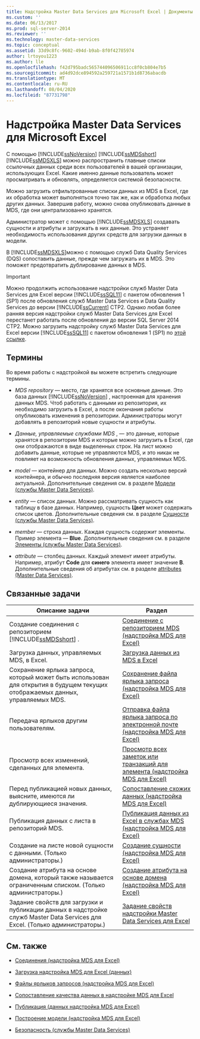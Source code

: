 ```yaml
---
title: Надстройка Master Data Services для Microsoft Excel | Документы Майкрософт
ms.custom: ''
ms.date: 06/13/2017
ms.prod: sql-server-2014
ms.reviewer: ''
ms.technology: master-data-services
ms.topic: conceptual
ms.assetid: 33d9c8fc-9602-494d-b9ab-8f0f42785974
author: lrtoyou1223
ms.author: lle
ms.openlocfilehash: f42d795badc565744096506911cc8f0cb804e7b5
ms.sourcegitcommit: ad4d92dce894592a259721a1571b1d8736abacdb
ms.translationtype: MT
ms.contentlocale: ru-RU
ms.lasthandoff: 08/04/2020
ms.locfileid: "87731798"
---
```

# <a name="master-data-services-add-in-for-microsoft-excel"></a>Надстройка Master Data Services для Microsoft Excel
  С помощью [!INCLUDE[ssNoVersion](../../includes/ssnoversion-md.md)] [!INCLUDE[ssMDSshort](../../includes/ssmdsshort-md.md)] [!INCLUDE[ssMDSXLS](../../includes/ssmdsxls-md.md)] можно распространить главные списки ссылочных данных среди всех пользователей в вашей организации, использующих Excel. Какие именно данные пользователь может просматривать и обновлять, определяется системой безопасности.  
  
 Можно загрузить отфильтрованные списки данных из MDS в Excel, где их обработка может выполняться точно так же, как и обработка любых других данных. Завершив работу, можно снова опубликовать данные в MDS, где они централизованно хранятся.  
  
 Администратор может с помощью [!INCLUDE[ssMDSXLS](../../includes/ssmdsxls-md.md)] создавать сущности и атрибуты и загружать в них данные. Это устраняет необходимость использования других средств для загрузки данных в модели.  
  
 В [!INCLUDE[ssMDSXLS](../../includes/ssmdsxls-md.md)]можно с помощью служб Data Quality Services (DQS) сопоставить данные, прежде чем загружать их в MDS. Это поможет предотвратить дублирование данных в MDS.  
  
> [!IMPORTANT]  
>  Можно продолжить использование надстройки служб Master Data Services для Excel версии [!INCLUDE[ssSQL11](../../includes/sssql11-md.md)] с пакетом обновления 1 (SP1) после обновления служб Master Data Services и Data Quality Services до версии [!INCLUDE[ssCurrent](../../includes/sscurrent-md.md)] CTP2. Однако любая более ранняя версия надстройки служб Master Data Services для Excel перестанет работать после обновления до версии SQL Server 2014 CTP2. Можно загрузить надстройку служб Master Data Services для Excel версии [!INCLUDE[ssSQL11](../../includes/sssql11-md.md)] с пакетом обновления 1 (SP1) по [этой ссылке](https://go.microsoft.com/fwlink/?LinkId=328664).  
  
## <a name="terms"></a>Термины  
 Во время работы с надстройкой вы можете встретить следующие термины.  
  
-   *MDS repository* — место, где хранятся все основные данные. Это база данных [!INCLUDE[ssNoVersion](../../includes/ssnoversion-md.md)] , настроенная для хранения данных MDS. Чтоб работать с данными из репозитория, их необходимо загрузить в Excel, а после окончания работы опубликовать изменения в репозитории. Администраторы могут добавлять в репозиторий новые сущности и атрибуты.  
  
-   *Данные, управляемые службами MDS* , — это данные, которые хранятся в репозитории MDS и которые можно загрузить в Excel, где они отображаются в виде выделенных строк. На лист можно добавить данные, которые не управляются MDS, и это никак не повлияет на возможность обновления данных, управляемых MDS.  
  
-   *model* — контейнер для данных. Можно создать несколько версий контейнера, и обычно последняя версия является наиболее актуальной. Дополнительные сведения см. в разделе [Модели (службы Master Data Services)](../models-master-data-services.md).  
  
-   *entity* — список данных. Можно рассматривать сущность как таблицу в базе данных. Например, сущность **Цвет** может содержать список цветов. Дополнительные сведения см. в разделе [Сущности (службы Master Data Services)](../entities-master-data-services.md).  
  
-   *member* — строка данных. Каждая сущность содержит элементы. Пример элемента — **Blue**. Дополнительные сведения см. в разделе [Элементы (службы Master Data Services)](../members-master-data-services.md).  
  
-   *attribute* — столбец данных. Каждый элемент имеет атрибуты. Например, атрибут **Code** для **синего** элемента имеет значение **B**. Дополнительные сведения об атрибутах см. в разделе [attributes &#40;Master Data Services&#41;](../attributes-master-data-services.md).  
  
## <a name="related-tasks"></a>Связанные задачи  
  
|Описание задачи|Раздел|  
|----------------------|-----------|  
|Создание соединения с репозиторием [!INCLUDE[ssMDSshort](../../includes/ssmdsshort-md.md)] .|[Соединение с репозиторием MDS (надстройка MDS для Excel)](connect-to-an-mds-repository-mds-add-in-for-excel.md)|  
|Загрузка данных, управляемых MDS, в Excel.|[Загрузка данных из MDS в Excel](export-data-to-excel-from-master-data-services.md)|  
|Сохранение ярлыка запроса, который может быть использован для открытия в будущем текущих отображаемых данных, управляемых MDS.|[Сохранение файла ярлыка запроса (надстройка MDS для Excel)](save-a-shortcut-query-file-mds-add-in-for-excel.md)|  
|Передача ярлыков другим пользователям.|[Отправка файла ярлыка запроса по электронной почте (надстройка MDS для Excel)](email-a-shortcut-query-file-mds-add-in-for-excel.md)|  
|Просмотр всех изменений, сделанных для элемента.|[Просмотр всех заметок или транзакций для элемента (надстройка MDS для Excel)](view-all-annotations-or-transactions-for-a-member-mds-add-in-for-excel.md)|  
|Перед публикацией новых данных, выясните, имеются ли дублирующиеся значения.|[Сопоставление схожих данных (надстройка MDS для Excel)](match-similar-data-mds-add-in-for-excel.md)|  
|Публикация данных с листа в репозиторий MDS.|[Публикация данных из Excel в службах MDS &#40;надстройка MDS для Excel&#41;](import-data-from-excel-to-master-data-services-mds-add-in-for-excel.md)|  
|Создание на листе новой сущности с данными. (Только администраторы.)|[Создание сущности (надстройка MDS для Excel)](create-an-entity-mds-add-in-for-excel.md)|  
|Создание атрибута на основе домена, который также называется ограниченным списком. (Только администраторы.)|[Создание атрибута на основе домена (надстройка MDS для Excel)](create-a-domain-based-attribute-mds-add-in-for-excel.md)|  
|Задание свойств для загрузки и публикации данных в надстройке служб Master Data Services для Excel. (Только администраторы.)|[Задание свойств надстройки Master Data Services для Excel](setting-properties-for-master-data-services-add-in-for-excel.md)|  
  
## <a name="related-content"></a>См. также  
  
-   [Соединения (надстройка MDS для Excel)](connections-mds-add-in-for-excel.md)  
  
-   [Загрузка надстройка MDS для Excel &#40;данных&#41;](overview-exporting-data-to-excel-mds-add-in-for-excel.md)  
  
-   [Файлы ярлыков запросов (надстройка MDS для Excel)](shortcut-query-files-mds-add-in-for-excel.md)  
  
-   [Сопоставление качества данных в надстройке MDS для Excel](data-quality-matching-in-the-mds-add-in-for-excel.md)  
  
-   [Публикация &#40;данных надстройка MDS для Excel&#41;](overview-importing-data-from-excel-mds-add-in-for-excel.md)  
  
-   [Построение модели (надстройка MDS для Excel)](building-a-model-mds-add-in-for-excel.md)  
  
-   [Безопасность (службы Master Data Services)](../security-master-data-services.md)  
  
  
